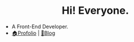 <h1 align="center">Hi! Everyone.</h1>

- A Front-End Developer.
- [🏠Profolio](https://codercoin.top) | [📖Blog](https://blog.codercoin.top)
